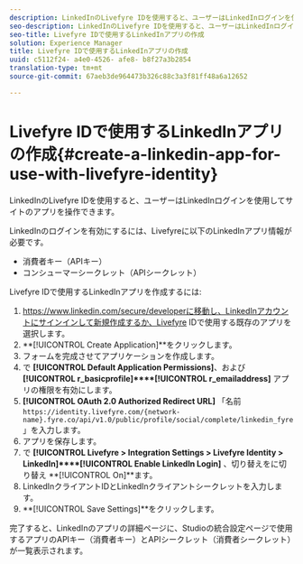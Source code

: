 ```yaml
---
description: LinkedInのLivefyre IDを使用すると、ユーザーはLinkedInログインを使用してサイトのアプリを操作できます。
seo-description: LinkedInのLivefyre IDを使用すると、ユーザーはLinkedInログインを使用してサイトのアプリを操作できます。
seo-title: Livefyre IDで使用するLinkedInアプリの作成
solution: Experience Manager
title: Livefyre IDで使用するLinkedInアプリの作成
uuid: c5112f24- a4e0-4526- afe8- b8f27a3b2854
translation-type: tm+mt
source-git-commit: 67aeb3de964473b326c88c3a3f81ff48a6a12652

---
```



# Livefyre IDで使用するLinkedInアプリの作成{#create-a-linkedin-app-for-use-with-livefyre-identity}

LinkedInのLivefyre IDを使用すると、ユーザーはLinkedInログインを使用してサイトのアプリを操作できます。

LinkedInのログインを有効にするには、Livefyreに以下のLinkedInアプリ情報が必要です。

* 消費者キー（APIキー）
* コンシューマーシークレット（APIシークレット）

Livefyre IDで使用するLinkedInアプリを作成するには:

1. https://www.linkedin.com/secure/developerに移動し、LinkedInアカウントにサインインして新規作成するか、Livefyre IDで使用する既存のアプリを選択します。
1. **[!UICONTROL Create Application]**をクリックします。
1. フォームを完成させてアプリケーションを作成します。
1. で **[!UICONTROL Default Application Permissions]**、および **[!UICONTROL r_basicprofile]****[!UICONTROL r_emailaddress]** アプリの権限を有効にします。
1. **[!UICONTROL OAuth 2.0 Authorized Redirect URL]** 「名前 `https://identity.livefyre.com/{network-name}.fyre.co/api/v1.0/public/profile/social/complete/linkedin_fyre`」を入力します。
1. アプリを保存します。
1. で **[!UICONTROL Livefyre > Integration Settings > Livefyre Identity > LinkedIn]****[!UICONTROL Enable LinkedIn Login]** 、切り替えをに切り替え **[!UICONTROL On]**ます。
1. LinkedInクライアントIDとLinkedInクライアントシークレットを入力します。
1. **[!UICONTROL Save Settings]**をクリックします。

完了すると、LinkedInのアプリの詳細ページに、Studioの統合設定ページで使用するアプリのAPIキー（消費者キー）とAPIシークレット（消費者シークレット）が一覧表示されます。
